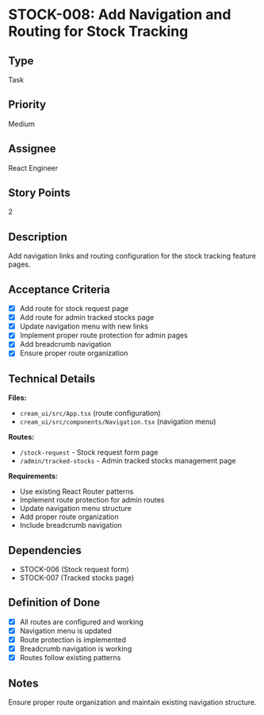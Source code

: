 # STOCK-008: Add Navigation and Routing for Stock Tracking

## Type
Task

## Priority
Medium

## Assignee
React Engineer

## Story Points
2

## Description
Add navigation links and routing configuration for the stock tracking feature pages.

## Acceptance Criteria
- [x] Add route for stock request page
- [x] Add route for admin tracked stocks page
- [x] Update navigation menu with new links
- [x] Implement proper route protection for admin pages
- [x] Add breadcrumb navigation
- [x] Ensure proper route organization

## Technical Details
**Files:**
- `cream_ui/src/App.tsx` (route configuration)
- `cream_ui/src/components/Navigation.tsx` (navigation menu)

**Routes:**
- `/stock-request` - Stock request form page
- `/admin/tracked-stocks` - Admin tracked stocks management page

**Requirements:**
- Use existing React Router patterns
- Implement route protection for admin routes
- Update navigation menu structure
- Add proper route organization
- Include breadcrumb navigation

## Dependencies
- STOCK-006 (Stock request form)
- STOCK-007 (Tracked stocks page)

## Definition of Done
- [x] All routes are configured and working
- [x] Navigation menu is updated
- [x] Route protection is implemented
- [x] Breadcrumb navigation is working
- [x] Routes follow existing patterns

## Notes
Ensure proper route organization and maintain existing navigation structure.
